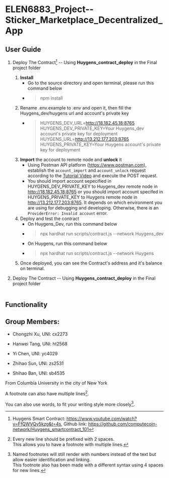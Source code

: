 # ELEN6883_Project--Sticker_Marketplace_Decentralized_App

## User Guide
1. Deploy The Contract[^1] -- Using **Huygens_contract_deploy** in the Final project folder<br/>
    1. **Install**
        - Go to the source directory and open terminal, please run this command below
        - > npm install
    2. Rename .env.example to .env and open it, then fill the Huygens_dev/huygens url and account's private key
        - > HUYGENS_DEV_URL=http://18.182.45.18:8765<br/>
            HUYGENS_DEV_PRIVATE_KEY=Your Huygens_dev account's private key for deployment<br/>
            HUYGENS_URL=http://13.212.177.203:8765<br/>
            HUYGENS_PRIVATE_KEY=Your Huygens account's private key for deployment
    3. **Import** the account to remote node and **unlock** it
        - Using Postman API platform (https://www.postman.com), establish the ```account_import``` and ```account_unlock``` request according to the [Tutorial Video](https://www.youtube.com/watch?v=FfQWVQy5kzg&t=4s) and execute the POST request.
        - You should import account sepecified in HUYGENS_DEV_PRIVATE_KEY to Huygens_dev remote node in http://18.182.45.18:8765 or you should import account specifed in HUYGENS_PRIVATE_KEY to Huygens remote node in http://13.212.177.203:8765. It depends on which environment you are using for debugging and developing. Otherwise, there is an ```ProviderError: Invalid account``` error.<br/>
    4. Deploy and test the contract
        - On Huygens_Dev, run this command below  
        - > npx hardhat run scripts/contract.js --network Huygens_dev
        - On Huygens, run this command below  
        - > npx hardhat run scripts/contract.js --network Huygens
    5. Once deployed, you can see the Contract's address and it's balance on terminal.


2. Deploy The Contract -- Using **Huygens_contract_deploy** in the Final project folder<br/><br/>
## Functionality


## Group Members:

- Chongzhi Xu, UNI: cx2273

- Hanwei Tang, UNI: ht2568

- Yi Chen, UNI: yc4029

- Zhihao Sun, UNI: zs2531

- Shihao Ban, UNI: sb4535

From Columbia University in the city of New York

A footnote can also have multiple lines[^2].  

You can also use words, to fit your writing style more closely[^note].

[^1]: Huygens Smart Contract: https://www.youtube.com/watch?v=FfQWVQy5kzg&t=4s, Github link: https://github.com/computecoin-network/Huygens_smartcontract_101
[^2]: Every new line should be prefixed with 2 spaces.  
  This allows you to have a footnote with multiple lines.
[^note]:
    Named footnotes will still render with numbers instead of the text but allow easier identification and linking.  
    This footnote also has been made with a different syntax using 4 spaces for new lines.
